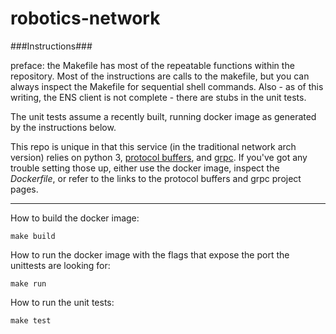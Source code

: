 robotics-network
===============

###Instructions###

preface: the Makefile has most of the repeatable functions within the repository.  Most of the instructions are calls to the makefile, but you can always inspect the Makefile for sequential shell commands.  Also - as of this writing, the ENS client is not complete - there are stubs in the unit tests.

The unit tests assume a recently built, running docker image as generated by the instructions below.

This repo is unique in that this service (in the traditional network arch version) relies on python 3, [protocol buffers](https://developers.google.com/protocol-buffers/), and [grpc](http://www.grpc.io/).  If you've got any trouble setting those up, either use the docker image, inspect the _Dockerfile_, or refer to the links to the protocol buffers and grpc project pages.


---


How to build the docker image:

    make build

How to run the docker image with the flags that expose the port the unittests are looking for:

    make run

How to run the unit tests:

    make test
 

